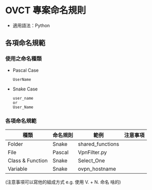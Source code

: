 # OVCT 專案命名規則

* 適用語法：Python

## 各項命名規範
### 使用之命名種類
* Pascal Case
  ```
  UserName
  ```
* Snake Case
  ```
  user_name
  or
  User_Name
  ```
### 各項命名規範
  |種類      						|命名規則  |範例 |注意事項|
  |-------------------------------|---------|-----|-------|
  |Folder  			    	|Snake    |shared_functions |  |
  |File  		  	   		|Pascal   |VpnFilter.py     |  |
  |Class & Function  	|Snake    |Select_One       |  |
  |Variable 		 	   	|Snake    |ovpn_hostname    |  |

(注意事項可以寫他的組成方式 e.g. 使用 V. + N. 命名 啥的)
